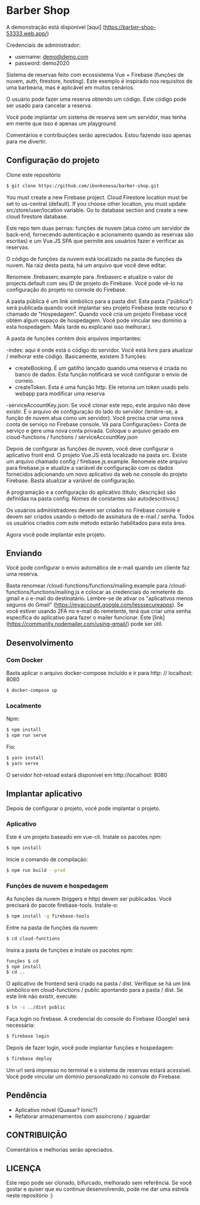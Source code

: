 # Barber Shop

A demonstração está disponível [aqui] (https://barber-shop-53333.web.app/)

Credenciais de administrador:
- username: demo@demo.com
- password: demo2020

Sistema de reservas feito com ecossistema Vue + Firebase (funções de nuvem, auth, firestore, hosting). Este exemplo é inspirado nos requisitos de uma barbearia, mas é aplicável em muitos cenários.

O usuário pode fazer uma reserva obtendo um código. Este código pode ser usado para cancelar a reserva.

Você pode implantar um sistema de reserva sem um servidor, mas tenha em mente que isso é apenas um playground.

Comentários e contribuições serão apreciados. Estou fazendo isso apenas para me divertir.

## Configuração do projeto

Clone este repositório
```sh
$ git clone https://github.com/ibonkonesa/barber-shop.git
```

You must create a new Firebase project. Cloud Firestore location must be set to us-central (default). If you choose other location, you must update src/store/user/location variable. Go to database section and create a new cloud firestore database. 


Este repo tem duas pernas: funções de nuvem (atua como um servidor de back-end, fornecendo autenticação e acionamento quando as reservas são escritas) e um Vue.JS SPA que permite aos usuários fazer e verificar as reservas.

O código de funções da nuvem está localizado na pasta de funções da nuvem. Na raiz desta pasta, há um arquivo que você deve editar.

Renomeie .firebaserc.example para .firebaserc e atualize o valor de projects.default com seu ID de projeto do Firebase. Você pode vê-lo na configuração do projeto no console do Firebase.

A pasta pública é um link simbólico para a pasta dist. Esta pasta ("pública") será publicada quando você implantar seu projeto Firebase (este recurso é chamado de "Hospedagem". Quando você cria um projeto Firebase você obtém algum espaço de hospedagem. Você pode vincular seu domínio a esta hospedagem. Mais tarde eu explicarei isso melhorar.).

A pasta de funções contém dois arquivos importantes:

-index: aqui é onde está o código do servidor. Você está livre para atualizar / melhorar este código. Basicamente, existem 3 funções:

  * createBooking. É um gatilho lançado quando uma reserva é criada no banco de dados. Esta função notificará se você configurar o envio de correio.
  * createToken. Esta é uma função http. Ele retorna um token usado pelo webapp para modificar uma reserva
  
-serviceAccountKey.json: Se você clonar este repo, este arquivo não deve existir. É o arquivo de configuração do lado do servidor (lembre-se, a função de nuvem atua como um servidor).
Você precisa criar uma nova conta de serviço no Firebase console. Vá para Configurações> Conta de serviço e gere uma nova conta privada. Coloque o arquivo gerado em cloud-functions / functions / serviceAccountKey.json

Depois de configurar as funções de nuvem, você deve configurar o aplicativo front end. O projeto Vue.JS está localizado na pasta src. Existe um arquivo chamado config / firebase.js.example. Renomeie este arquivo para firebase.js e atualize a variável de configuração com os dados fornecidos adicionando um novo aplicativo da web no console do projeto Firebase. Basta atualizar a variável de configuração.

A programação e a configuração do aplicativo (título, descrição) são definidas na pasta config. Nomes de constantes são autodescritivos;)

Os usuários administradores devem ser criados no Firebase console e devem ser criados usando o método de assinatura de e-mail / senha. Todos os usuários criados com este método estarão habilitados para esta área.

Agora você pode implantar este projeto.

## Enviando

Você pode configurar o envio automático de e-mail quando um cliente faz uma reserva.

Basta renomear /cloud-functions/functions/mailing.example
para /cloud-functions/functions/mailing.js e colocar as credenciais do remetente do gmail e o e-mail do destinatário.
Lembre-se de ativar os "aplicativos menos seguros do Gmail" (https://myaccount.google.com/lesssecureapps).
Se você estiver usando 2FA no e-mail do remetente, terá que criar uma senha específica do aplicativo para fazer o mailer funcionar. Este [link] (https://community.nodemailer.com/using-gmail/) pode ser útil.

## Desenvolvimento

### Com Docker

Basta aplicar o arquivo docker-compose incluído e ir para http: // localhost: 8080

```sh
$ docker-compose up
```

### Localmente

Npm:

```sh
$ npm install
$ npm run serve
```

Fio:

```sh
$ yarn install
$ yarn serve
```

O servidor hot-reload estará disponível em http://localhost: 8080

## Implantar aplicativo

Depois de configurar o projeto, você pode implantar o projeto.

### Aplicativo

Este é um projeto baseado em vue-cli. Instale os pacotes npm:

```sh
$ npm install
```

Inicie o comando de compilação:

```sh
$ npm run build --prod
```



### Funções de nuvem e hospedagem

As funções da nuvem (triggers e http) devem ser publicadas. Você precisará do pacote firebase-tools. Instale-o:

```sh
$ npm install -g firebase-tools
```

Entre na pasta de funções da nuvem:

```sh
$ cd cloud-functions
```


Insira a pasta de funções e instale os pacotes npm:

```sh
funções $ cd
$ npm install
$ cd ..
```

O aplicativo de frontend será criado na pasta / dist. Verifique se há um link simbólico em cloud-functions / public apontando para a pasta / dist. Se este link não existir, execute:

```sh
$ ln -s ../dist public
```


Faça login no firebase. A credencial do console do Firebase (Google) será necessária:

```sh
$ firebase login
```

Depois de fazer login, você pode implantar funções e hospedagem:

```sh
$ firebase deploy
```

Um url será impresso no terminal e o sistema de reservas estará acessível. Você pode vincular um domínio personalizado no console do Firebase.

## Pendência

- Aplicativo móvel (Quasar? Ionic?)
- Refatorar armazenamentos com assíncrono / aguardar

   
## CONTRIBUIÇÃO

Comentários e melhorias serão apreciados.

## LICENÇA

Este repo pode ser clonado, bifurcado, melhorado sem referência. Se você gostar e quiser que eu continue desenvolvendo, pode me dar uma estrela neste repositório :)
